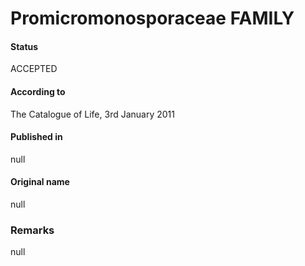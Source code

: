 Promicromonosporaceae FAMILY
=======

#### Status
ACCEPTED

#### According to
The Catalogue of Life, 3rd January 2011

#### Published in
null

#### Original name
null

### Remarks
null